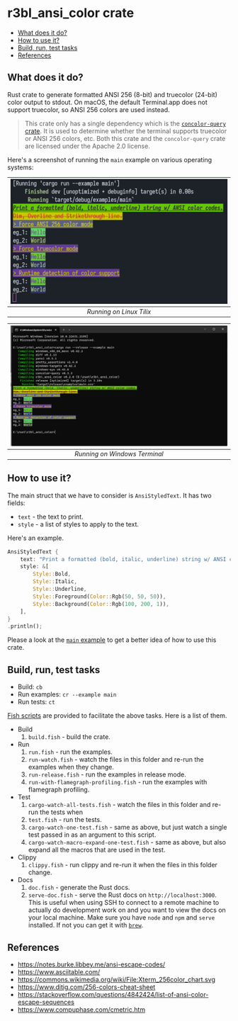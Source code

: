 # r3bl_ansi_color crate
<a id="markdown-r3bl_ansi_color-crate" name="r3bl_ansi_color-crate"></a>


<!-- TOC -->

- [What does it do?](#what-does-it-do)
- [How to use it?](#how-to-use-it)
- [Build, run, test tasks](#build-run-test-tasks)
- [References](#references)

<!-- /TOC -->

## What does it do?
<a id="markdown-what-does-it-do%3F" name="what-does-it-do%3F"></a>


Rust crate to generate formatted ANSI 256 (8-bit) and truecolor (24-bit) color output to stdout. On
macOS, the default Terminal.app does not support truecolor, so ANSI 256 colors are used instead.

> This crate only has a single dependency which is the
> [`concolor-query` crate](https://crates.io/crates/concolor-query). It is used to determine whether
> the terminal supports truecolor or ANSI 256 colors, etc. Both this crate and the `concolor-query`
> crate are licensed under the Apache 2.0 license.

Here's a screenshot of running the `main` example on various operating systems:

| ![Linux screenshot](docs/screenshot_linux.png) |
|:--:|
| *Running on Linux Tilix* |

| ![Windows screenshot](docs/screenshot_windows.png) |
|:--:|
| *Running on Windows Terminal* |

## How to use it?
<a id="markdown-how-to-use-it%3F" name="how-to-use-it%3F"></a>

The main struct that we have to consider is `AnsiStyledText`. It has two fields:

- `text` - the text to print.
- `style` - a list of styles to apply to the text.

Here's an example.

```rust
AnsiStyledText {
    text: "Print a formatted (bold, italic, underline) string w/ ANSI color codes.",
    style: &[
        Style::Bold,
        Style::Italic,
        Style::Underline,
        Style::Foreground(Color::Rgb(50, 50, 50)),
        Style::Background(Color::Rgb(100, 200, 1)),
    ],
}
.println();
```

Please a look at the
[`main` example](https://github.com/r3bl-org/r3bl_ansi_color/blob/main/examples/main.rs) to get a
better idea of how to use this crate.

## Build, run, test tasks
<a id="markdown-build%2C-run%2C-test-tasks" name="build%2C-run%2C-test-tasks"></a>


- Build: `cb`
- Run examples: `cr --example main`
- Run tests: `ct`

[Fish scripts](https://developerlife.com/2021/01/19/fish-scripting-manual/) are provided to
facilitate the above tasks. Here is a list of them.

- Build
  1. `build.fish` - build the crate.
- Run
  1. `run.fish` - run the examples.
  1. `run-watch.fish` - watch the files in this folder and re-run the examples when they change.
  1. `run-release.fish` - run the examples in release mode.
  1. `run-with-flamegraph-profiling.fish` - run the examples with flamegraph profiling.
- Test
  1. `cargo-watch-all-tests.fish` - watch the files in this folder and re-run the tests when
  1. `test.fish` - run the tests.
  1. `cargo-watch-one-test.fish` - same as above, but just watch a single test passed in as an
     argument to this script.
  1. `cargo-watch-macro-expand-one-test.fish` - same as above, but also expand all the macros that
     are used in the test.
- Clippy
  1. `clippy.fish` - run clippy and re-run it when the files in this folder change.
- Docs
  1. `doc.fish` - generate the Rust docs.
  1. `serve-doc.fish` - serve the Rust docs on `http://localhost:3000`. This is useful when using
     SSH to connect to a remote machine to actually do development work on and you want to view the
     docs on your local machine. Make sure you have `node` and `npm` and `serve` installed. If not
     you can get it with [`brew`](https://brew.sh/).

## References
<a id="markdown-references" name="references"></a>


- https://notes.burke.libbey.me/ansi-escape-codes/
- https://www.asciitable.com/
- https://commons.wikimedia.org/wiki/File:Xterm_256color_chart.svg
- https://www.ditig.com/256-colors-cheat-sheet
- https://stackoverflow.com/questions/4842424/list-of-ansi-color-escape-sequences
- https://www.compuphase.com/cmetric.htm
